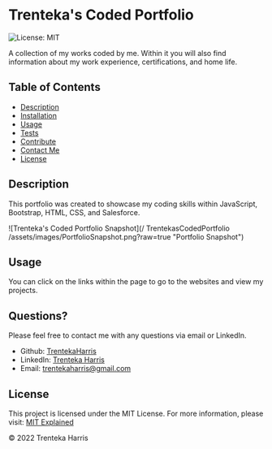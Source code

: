 
# Trenteka's Coded Portfolio

![License: MIT](https://img.shields.io/badge/License-MIT-success.svg)

A collection of my works coded by me. Within it you will also find information about my work experience, certifications, and home life. 

## Table of Contents

- [Description](#description)
- [Installation](#installation)
- [Usage](#usage)
- [Tests](#tests)
- [Contribute](#contribute)
- [Contact Me](#questions)
- [License](#license)

## Description

This portfolio was created to showcase my coding skills within JavaScript, Bootstrap, HTML, CSS, and Salesforce. 

![Trenteka's Coded Portfolio Snapshot](/
TrentekasCodedPortfolio
/assets/images/PortfolioSnapshot.png?raw=true "Portfolio Snapshot")
## Usage

You can click on the links within the page to go to the websites and view my projects.



## Questions?

Please feel free to contact me with any questions via email or LinkedIn.

- Github: [TrentekaHarris](https://github.com/TrentekaHarris)
- LinkedIn: [Trenteka Harris](https://www.linkedin.com/in/Trenteka-Harris/)
- Email: [trentekaharris@gmail.com](mailto:trentekaharris@gmail.com)

## License

This project is licensed under the MIT License.
  For more information, please visit: [MIT Explained](https://choosealicense.com/licenses/mit/)

&copy; 2022 Trenteka Harris
